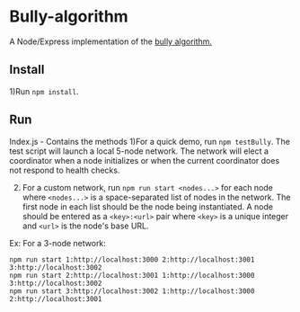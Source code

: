 # Bully-algorithm

A Node/Express implementation of the [bully algorithm.](https://en.wikipedia.org/wiki/Bully_algorithm)

## Install

1)Run `npm install`.

## Run

Index.js - Contains the methods 
1)For a quick demo, run `npm testBully`. 
The test script will launch a local 5-node network. 
The network will elect a coordinator when a node initializes or when the current coordinator does not respond to health checks.

2) For a custom network, run `npm run start <nodes...>` for each node where `<nodes...>` is a space-separated list of nodes in the network. The first node in each list should be the node being instantiated.
A node should be entered as a `<key>:<url>` pair where `<key>` is a unique integer and `<url>` is the node's base URL.

Ex:  For a 3-node network:
```
npm run start 1:http://localhost:3000 2:http://localhost:3001 3:http://localhost:3002
npm run start 2:http://localhost:3001 1:http://localhost:3000 3:http://localhost:3002
npm run start 3:http://localhost:3002 1:http://localhost:3000 2:http://localhost:3001
```
